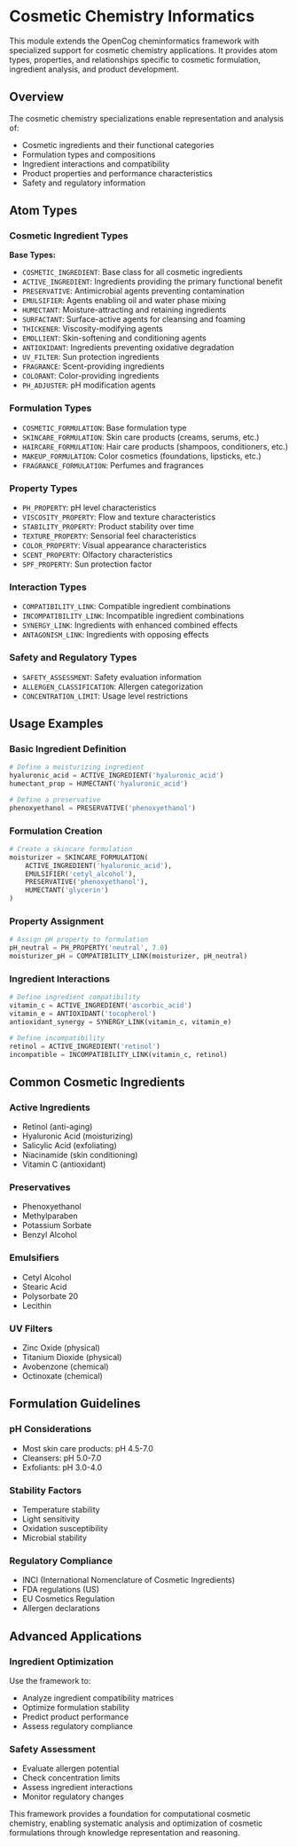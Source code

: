 # Cosmetic Chemistry Informatics

This module extends the OpenCog cheminformatics framework with specialized support for cosmetic chemistry applications. It provides atom types, properties, and relationships specific to cosmetic formulation, ingredient analysis, and product development.

## Overview

The cosmetic chemistry specializations enable representation and analysis of:
- Cosmetic ingredients and their functional categories
- Formulation types and compositions  
- Ingredient interactions and compatibility
- Product properties and performance characteristics
- Safety and regulatory information

## Atom Types

### Cosmetic Ingredient Types

**Base Types:**
- `COSMETIC_INGREDIENT`: Base class for all cosmetic ingredients
- `ACTIVE_INGREDIENT`: Ingredients providing the primary functional benefit
- `PRESERVATIVE`: Antimicrobial agents preventing contamination
- `EMULSIFIER`: Agents enabling oil and water phase mixing
- `HUMECTANT`: Moisture-attracting and retaining ingredients
- `SURFACTANT`: Surface-active agents for cleansing and foaming
- `THICKENER`: Viscosity-modifying agents
- `EMOLLIENT`: Skin-softening and conditioning agents
- `ANTIOXIDANT`: Ingredients preventing oxidative degradation
- `UV_FILTER`: Sun protection ingredients
- `FRAGRANCE`: Scent-providing ingredients
- `COLORANT`: Color-providing ingredients
- `PH_ADJUSTER`: pH modification agents

### Formulation Types

- `COSMETIC_FORMULATION`: Base formulation type
- `SKINCARE_FORMULATION`: Skin care products (creams, serums, etc.)
- `HAIRCARE_FORMULATION`: Hair care products (shampoos, conditioners, etc.)
- `MAKEUP_FORMULATION`: Color cosmetics (foundations, lipsticks, etc.)
- `FRAGRANCE_FORMULATION`: Perfumes and fragrances

### Property Types

- `PH_PROPERTY`: pH level characteristics
- `VISCOSITY_PROPERTY`: Flow and texture characteristics
- `STABILITY_PROPERTY`: Product stability over time
- `TEXTURE_PROPERTY`: Sensorial feel characteristics
- `COLOR_PROPERTY`: Visual appearance characteristics
- `SCENT_PROPERTY`: Olfactory characteristics
- `SPF_PROPERTY`: Sun protection factor

### Interaction Types

- `COMPATIBILITY_LINK`: Compatible ingredient combinations
- `INCOMPATIBILITY_LINK`: Incompatible ingredient combinations
- `SYNERGY_LINK`: Ingredients with enhanced combined effects
- `ANTAGONISM_LINK`: Ingredients with opposing effects

### Safety and Regulatory Types

- `SAFETY_ASSESSMENT`: Safety evaluation information
- `ALLERGEN_CLASSIFICATION`: Allergen categorization
- `CONCENTRATION_LIMIT`: Usage level restrictions

## Usage Examples

### Basic Ingredient Definition

```python
# Define a moisturizing ingredient
hyaluronic_acid = ACTIVE_INGREDIENT('hyaluronic_acid')
humectant_prop = HUMECTANT('hyaluronic_acid')

# Define a preservative
phenoxyethanol = PRESERVATIVE('phenoxyethanol')
```

### Formulation Creation

```python
# Create a skincare formulation
moisturizer = SKINCARE_FORMULATION(
    ACTIVE_INGREDIENT('hyaluronic_acid'),
    EMULSIFIER('cetyl_alcohol'),
    PRESERVATIVE('phenoxyethanol'),
    HUMECTANT('glycerin')
)
```

### Property Assignment

```python
# Assign pH property to formulation
pH_neutral = PH_PROPERTY('neutral', 7.0)
moisturizer_pH = COMPATIBILITY_LINK(moisturizer, pH_neutral)
```

### Ingredient Interactions

```python
# Define ingredient compatibility
vitamin_c = ACTIVE_INGREDIENT('ascorbic_acid')
vitamin_e = ANTIOXIDANT('tocopherol')
antioxidant_synergy = SYNERGY_LINK(vitamin_c, vitamin_e)

# Define incompatibility
retinol = ACTIVE_INGREDIENT('retinol')
incompatible = INCOMPATIBILITY_LINK(vitamin_c, retinol)
```

## Common Cosmetic Ingredients

### Active Ingredients
- Retinol (anti-aging)
- Hyaluronic Acid (moisturizing)
- Salicylic Acid (exfoliating)
- Niacinamide (skin conditioning)
- Vitamin C (antioxidant)

### Preservatives
- Phenoxyethanol
- Methylparaben
- Potassium Sorbate
- Benzyl Alcohol

### Emulsifiers
- Cetyl Alcohol
- Stearic Acid
- Polysorbate 20
- Lecithin

### UV Filters
- Zinc Oxide (physical)
- Titanium Dioxide (physical) 
- Avobenzone (chemical)
- Octinoxate (chemical)

## Formulation Guidelines

### pH Considerations
- Most skin care products: pH 4.5-7.0
- Cleansers: pH 5.0-7.0
- Exfoliants: pH 3.0-4.0

### Stability Factors
- Temperature stability
- Light sensitivity
- Oxidation susceptibility
- Microbial stability

### Regulatory Compliance
- INCI (International Nomenclature of Cosmetic Ingredients)
- FDA regulations (US)
- EU Cosmetics Regulation
- Allergen declarations

## Advanced Applications

### Ingredient Optimization
Use the framework to:
- Analyze ingredient compatibility matrices
- Optimize formulation stability
- Predict product performance
- Assess regulatory compliance

### Safety Assessment
- Evaluate allergen potential
- Check concentration limits
- Assess ingredient interactions
- Monitor regulatory changes

This framework provides a foundation for computational cosmetic chemistry, enabling systematic analysis and optimization of cosmetic formulations through knowledge representation and reasoning.